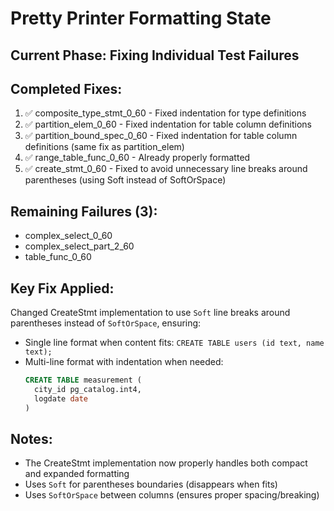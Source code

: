 # Pretty Printer Formatting State

## Current Phase: Fixing Individual Test Failures

## Completed Fixes:
1. ✅ composite_type_stmt_0_60 - Fixed indentation for type definitions
2. ✅ partition_elem_0_60 - Fixed indentation for table column definitions  
3. ✅ partition_bound_spec_0_60 - Fixed indentation for table column definitions (same fix as partition_elem)
4. ✅ range_table_func_0_60 - Already properly formatted
5. ✅ create_stmt_0_60 - Fixed to avoid unnecessary line breaks around parentheses (using Soft instead of SoftOrSpace)

## Remaining Failures (3):
- complex_select_0_60
- complex_select_part_2_60
- table_func_0_60

## Key Fix Applied:
Changed CreateStmt implementation to use `Soft` line breaks around parentheses instead of `SoftOrSpace`, ensuring:
- Single line format when content fits: `CREATE TABLE users (id text, name text);`
- Multi-line format with indentation when needed:
  ```sql
  CREATE TABLE measurement (
    city_id pg_catalog.int4,
    logdate date
  )
  ```

## Notes:
- The CreateStmt implementation now properly handles both compact and expanded formatting
- Uses `Soft` for parentheses boundaries (disappears when fits)
- Uses `SoftOrSpace` between columns (ensures proper spacing/breaking)